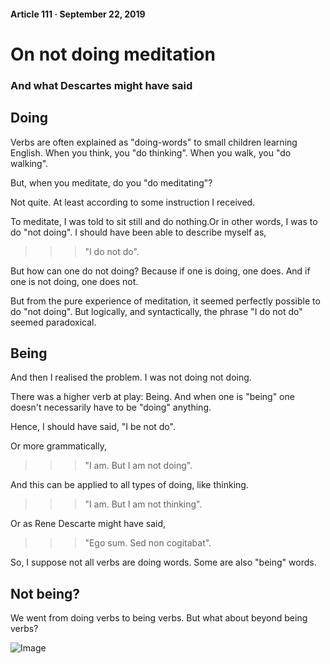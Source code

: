 #### Article 111 · September 22, 2019

# On not doing meditation

### And what Descartes might have said

## Doing

Verbs are often explained as "doing-words" to small children learning English. When you think, you "do thinking". When you walk, you "do walking".

But, when you meditate, do you "do meditating"?

Not quite. At least according to some instruction I received.

To meditate, I was told to sit still and do nothing.Or in other words, I was to do "not doing". I should have been able to describe myself as,

>>> "I do not do".

But how can one do not doing? Because if one is doing, one does. And if one is not doing, one does not.

But from the pure experience of meditation, it seemed perfectly possible to do "not doing". But logically, and syntactically, the phrase "I do not do" seemed paradoxical.

## Being

And then I realised the problem. I was not doing not doing.

There was a higher verb at play: Being. And when one is "being" one doesn't necessarily have to be "doing" anything.

Hence, I should have said, "I be not do".

Or more grammatically,

>>> "I am. But I am not doing".

And this can be applied to all types of doing, like thinking.

>>> "I am. But I am not thinking".

Or as Rene Descarte might have said,

>>> "Ego sum. Sed non cogitabat".

So, I suppose not all verbs are doing words. Some are also "being" words.

## Not being?

We went from doing verbs to being verbs. But what about beyond being verbs?

![Image](https://cdn-images-1.medium.com/max/800/1*W6o9UO_M54R6D_wuAFZp2A.png)